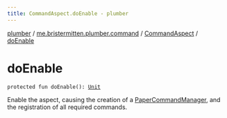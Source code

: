 ```yaml
---
title: CommandAspect.doEnable - plumber
---
```


[plumber](../../index.html) / [me.bristermitten.plumber.command](../index.html) / [CommandAspect](index.html) / [doEnable](./do-enable.html)

# doEnable

`protected fun doEnable(): `[`Unit`](https://kotlinlang.org/api/latest/jvm/stdlib/kotlin/-unit/index.html)

Enable the aspect, causing the creation of a [PaperCommandManager](#),
and the registration of all required commands.

